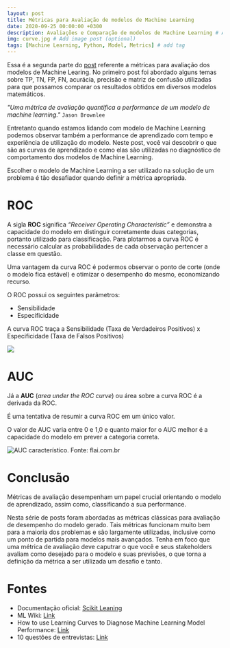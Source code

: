 ```yaml
---
layout: post
title: Métricas para Avaliação de modelos de Machine Learning
date: 2020-09-25 00:00:00 +0300
description: Avaliações e Comparação de modelos de Machine Learning # Add post description (optional)
img: curve.jpg # Add image post (optional)
tags: [Machine Learning, Python, Model, Metrics] # add tag
---
```


Essa é a segunda parte do [post](https://mabittar.github.io/Metricas/) referente a métricas para avaliação dos modelos de Machine Learing.
No primeiro post foi abordado alguns temas sobre TP, TN, FP, FN, acurácia, precisão e matriz de confusão utilizadas para que possamos comparar os resultados obtidos em diversos modelos matemáticos.

*"Uma métrica de avaliação quantifica a performance de um modelo de machine learning."* `Jason Brownlee`

Entretanto quando estamos lidando com modelo de Machine Learning podemos observar também a performance de aprendizado com tempo e experiência de utilização do modelo. Neste post, você vai descobrir o que são as curvas de aprendizado e como elas são utilizadas no diagnóstico de comportamento dos modelos de Machine Learning.

Escolher o modelo de Machine Learning a ser utilizado na solução de um problema é tão desafiador quando definir a métrica apropriada.

# ROC

A sigla **ROC** significa *“Receiver Operating Characteristic”* e demonstra a capacidade do modelo em distinguir corretamente duas categorias, portanto utilizado para classificação.  Para plotarmos a curva ROC é necessário calcular as probabilidades de cada observação pertencer a classe em questão.

Uma vantagem da curva ROC é podermos observar o ponto de corte (onde o modelo fica estável) e otimizar o desempenho do mesmo, economizando recurso.

O ROC possui os seguintes parâmetros:

 - Sensibilidade
 - Especificidade

A curva ROC traça a Sensibilidade (Taxa de Verdadeiros Positivos) x Especificidade (Taxa de Falsos Positivos)


![](https://scikit-learn.org/stable/_images/sphx_glr_plot_roc_0011.png)

# AUC

Já a **AUC** (*area under the ROC curve*) ou área sobre a curva ROC é a derivada da ROC. 

É uma tentativa de resumir a curva ROC em um único valor.

O valor de AUC varia entre 0 e 1,0 e quanto maior for o AUC melhor é a capacidade do modelo em prever a categoria correta.

![AUC característico. Fonte: flai.com.br](https://www.flai.com.br/wp-content/uploads/2020/06/roc.png)



# Conclusão

Métricas de avaliação desempenham um papel crucial orientando o modelo de aprendizado, assim como, classificando a sua performance.

Nesta série de posts foram abordadas as métricas clássicas para avaliação de desempenho do modelo gerado. Tais métricas funcionam muito bem para a maioria dos problemas e são largamente utilizadas, inclusive como um ponto de partida para modelos mais avançados.
Tenha em foco que uma métrica de avaliação deve caputrar o que você e seus stakeholders avaliam como desejado para o modelo e suas previsões, o que torna a definição da métrica a ser utilizada um desafio e tanto.


# Fontes

 - Documentação oficial: [Scikit Leaning](https://scikit-learn.org/stable/modules/model_evaluation.html#roc-metrics)
 - ML Wiki: [Link](http://mlwiki.org/index.php/ROC_Analysis)
 - How to use Learning Curves to Diagnose Machine Learning Model Performance: [Link](https://machinelearningmastery.com/learning-curves-for-diagnosing-machine-learning-model-performance/)
 - 10 questões de entrevistas: [Link](https://www.flai.com.br/10-questoes-de-data-science-em-entrevistas-de-emprego-da-microsoft/) 